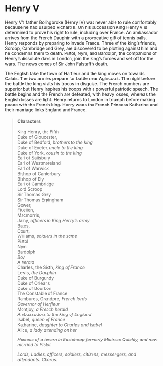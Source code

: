 <!-- ======================================================================
--- Search engine
title:          Henry V
keywords:       Henry V, history
description:    Henry V by William Shakespeare.
--- Menu system
order:          30
text:           Henry V
hidden:         false
umbel:          false
--- Page properties
id:             
document:       
layout:         layout-2-left
$-left:         play-list
searchable:     true
======================================================================= -->

# Henry V

Henry V’s father Bolingbroke (Henry IV) was never able to rule comfortably
because he had usurped Richard II. On his succession King Henry V is determined
to prove his right to rule, including over France. An ambassador arrives from
the French Dauphin with a provocative gift of tennis balls. Henry responds by
preparing to invade France. Three of the king’s friends, Scroop, Cambridge and
Grey, are discovered to be plotting against him and he condemns them to death.
Pistol, Nym, and Bardolph, the companions of Henry’s dissolute days in London,
join the king’s forces and set off for the wars. The news comes of Sir John
Falstaff’s death.

The English take the town of Harfleur and the king moves on towards Calais. The
two armies prepare for battle near Agincourt. The night before the battle the
king visits his troops in disguise. The French numbers are superior but Henry
inspires his troops with a powerful patriotic speech. The battle begins and the
French are defeated, with heavy losses, whereas the English losses are light.
Henry returns to London in triumph before making peace with the French king.
Henry woos the French Princess Katherine and their marriage links England and
France.

>   #### Characters
>   
>   King Henry, the Fifth  
    Duke of Gloucester,  
    Duke of Bedford, _brothers to the king_  
    Duke of Exeter, _uncle to the king_  
    Duke of York, _cousin to the king_  
    Earl of Salisbury  
    Earl of Westmoreland  
    Earl of Warwick  
    Bishop of Canterbury  
    Bishop of Ely  
    Earl of Cambridge  
    Lord Scroop  
    Sir Thomas Grey  
    Sir Thomas Erpingham  
    Gower,  
    Fluellen,  
    Macmorris,  
    Jamy, _officers in King Henry’s army_  
    Bates,  
    Court,  
    Williams, _soldiers in the same_  
    Pistol  
    Nym  
    Bardolph  
    _Boy_  
    _A herald_  
    Charles, the Sixth, _king of France_  
    Lewis, _the Dauphin_  
    Duke of Burgundy  
    Duke of Orleans  
    Duke of Bourbon    
    The Constable of France  
    Rambures, 
    Grandpre, _French lords_  
    _Governor of Harfleur_  
    Montjoy, _a French herald_  
    _Ambassadors to the king of England_  
    Isabel, _queen of France_  
    Katharine, _daughter to Charles and Isabel_  
    Alice, _a lady attending on her_
>   
>   _Hostess of a tavern in Eastcheap formerly Mistress Quickly, and now married to Pistol._
>   
>   _Lords, Ladies, officers, soldiers, citizens, messengers, and attendants. Chorus._
